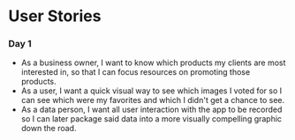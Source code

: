 # User Stories

### Day 1

- As a business owner, I want to know which products my clients are most interested in, so that I can focus resources on promoting those products.
- As a user, I want a quick visual way to see which images I voted for so I can see which were my favorites and which I didn't get a chance to see.
- As a data person, I want all user interaction with the app to be recorded so I can later package said data into a more visually compelling graphic down the road.
